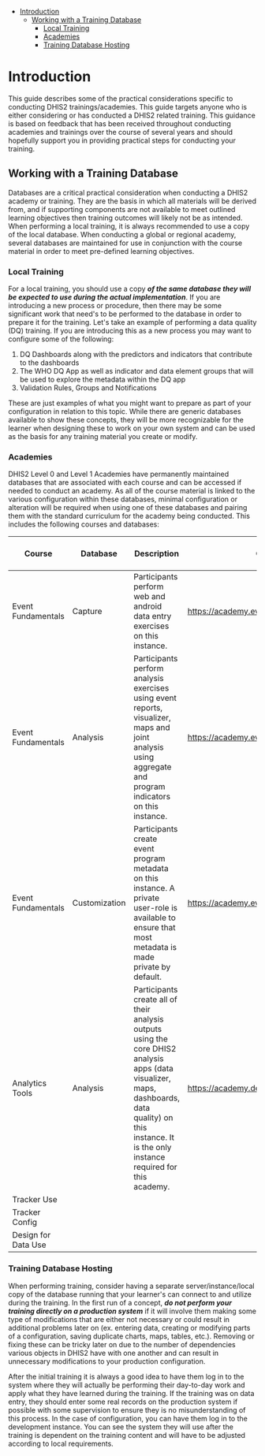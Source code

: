 - [Introduction](#introduction)
  - [Working with a Training Database](#working-with-a-training-database)
    - [Local Training](#local-training)
    - [Academies](#academies)
    - [Training Database Hosting](#training-database-hosting)

# Introduction

This guide describes some of the practical considerations specific to conducting DHIS2 trainings/academies. This guide targets anyone who is either considering or has conducted a DHIS2 related training. This guidance is based on feedback that has been received throughout conducting academies and trainings over the course of several years and should hopefully support you in providing practical steps for conducting your training.

## Working with a Training Database

Databases are a critical practical consideration when conducting a DHIS2 academy or training. They are the basis in which all materials will be derived from, and if supporting components are not available to meet outlined learning objectives then training outcomes will likely not be as intended. When performing a local training, it is always recommended to use a copy of the local database. When conducting a global or regional academy, several databases are maintained for use in conjunction with the course material in order to meet pre-defined learning objectives.

### Local Training

For a local training, you should use a copy ***of the same database they will be expected to use during the actual implementation***. If you are introducing a new process or procedure, then there may be some significant work that need's to be performed to the database in order to prepare it for the training. Let's take an example of performing a data quality (DQ) training. If you are introducing this as a new process you may want to configure some of the following:

1. DQ Dashboards along with the predictors and indicators that contribute to the dashboards
2. The WHO DQ App as well as indicator and data element groups that will be used to explore the metadata within the DQ app
3. Validation Rules, Groups and Notifications

These are just examples of what you might want to prepare as part of your configuration in relation to this topic. While there are generic databases available to show these concepts, they will be more recognizable for the learner when designing these to work on your own system and can be used as the basis for any training material you create or modify.

### Academies

DHIS2 Level 0 and Level 1 Academies have permanently maintained databases that are associated with each course and can be accessed if needed to conduct an academy. As all of the course material is linked to the various configuration within these databases, minimal configuration or alteration will be required when using one of these databases and pairing them with the standard curriculum for the academy being conducted. This includes the following courses and databases:

| Course              	| Database      	| Description                                                                                                                                               	| Online  Link                                   	| Database Download Link 	|
|---------------------	|---------------	|-----------------------------------------------------------------------------------------------------------------------------------------------------------	|------------------------------------------------	|------------------------	|
| Event Fundamentals  	| Capture       	| Participants perform web and android data entry exercises on this instance.                                                                               	| https://academy.events.dhis2.org/capture       	|                        	|
| Event Fundamentals  	| Analysis      	| Participants perform analysis exercises using event reports, visualizer, maps and joint analysis using aggregate and program indicators on this instance. 	| https://academy.events.dhis2.org/analysis      	|                        	|
| Event Fundamentals  	| Customization 	| Participants create event program metadata on this instance. A private user-role is available to ensure that most metadata is made private by default.    	| https://academy.events.dhis2.org/customization 	|                        	|
| Analytics Tools     	| Analysis      	| Participants create all of their analysis outputs using the core DHIS2 analysis apps (data visualizer, maps, dashboards, data quality) on this instance. It is the only instance required for this academy.	| https://academy.dev.dhis2.org/analytics_tools  	|                        	|
| Tracker Use         	|               	|                                                                                                                                                           	|                                                	|                        	|
| Tracker Config      	|               	|                                                                                                                                                           	|                                                	|                        	|
| Design for Data Use 	|               	|                                                                                                                                                           	|                                                	|                        	|

### Training Database Hosting

When performing training, consider having a separate server/instance/local copy of the database running that your learner's can connect to and utilize during the training. In the first run of a concept, ***do not perform your training directly on a production system*** if it will involve them making some type of modifications that are either not necessary or could result in additional problems later on (ex. entering data, creating or modifying parts of a configuration, saving duplicate charts, maps, tables, etc.). Removing or fixing these can be tricky later on due to the number of dependencies various objects in DHIS2 have with one another and can result in unnecessary modifications to your production configuration.

After the initial training it is always a good idea to have them log in to the system where they will actually be performing their day-to-day work and apply what they have learned during the training. If the training was on data entry, they should enter some real records on the production system if possible with some supervision to ensure they is no misunderstanding of this process. In the case of configuration, you can have them log in to the development instance. You can see the system they will use after the training is dependent on the training content and will have to be adjusted according to local requirements.

